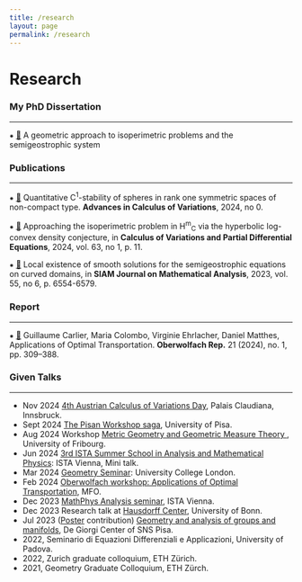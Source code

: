 ```yaml
---
title: /research
layout: page
permalink: /research
---
```


# Research

### My PhD Dissertation
-----------------------

⁕ [📄](https://www.research-collection.ethz.ch/handle/20.500.11850/680865) A geometric approach to isoperimetric problems and the semigeostrophic system

### Publications
-----------------------

⁕ [📄](https://www.degruyter.com/document/doi/10.1515/acv-2023-0062/html?casa_token=zv5emrcp3UoAAAAA:liHGoZu8dAgiiOBAapy6-L3oeQ3AMN1WCIuiukVIyHOmgNAKoz-AZn2gwvrMrklks3d2csH4mN-k) Quantitative C<sup>1</sup>-stability of spheres in rank one symmetric spaces of non-compact type. **Advances in Calculus of Variations**, 2024, no 0.

⁕ [📄](https://link.springer.com/article/10.1007/s00526-023-02617-0) Approaching the isoperimetric problem in H<sup>m</sup><sub>C</sub> via the hyperbolic log-convex density conjecture, in **Calculus of Variations and Partial Differential Equations**, 2024, vol. 63, no 1, p. 11.

⁕ [📄](https://epubs.siam.org/doi/full/10.1137/22M1532846) Local existence of smooth solutions for the semigeostrophic equations on curved domains, in **SIAM Journal on Mathematical Analysis**, 2023, vol. 55, no 6, p. 6554-6579.

### Report
-----------------------

⁕ [📄](https://ems.press/journals/owr/articles/14298161) Guillaume Carlier, Maria Colombo, Virginie Ehrlacher, Daniel Matthes, Applications of Optimal Transportation. **Oberwolfach Rep.** 21 (2024), no. 1, pp. 309–388.

### Given Talks
-----------------------

- Nov 2024 [4th Austrian Calculus of Variations Day](https://appliedmath.univie.ac.at/public/ACVD/events/4/), Palais Claudiana, Innsbruck.
- Sept 2024 [The Pisan Workshop saga](https://sites.google.com/view/thepisanworkshopssaga/home?authuser=0), University of Pisa.
-  Aug 2024 Workshop [Metric Geometry and Geometric Measure Theory ](https://commonweb.unifr.ch/_Science/Math/Pub/metric-geo-gmt/index.html), University of Fribourg.
- Jun 2024 [3rd ISTA Summer School in Analysis and Mathematical Physics](https://summerschool-analysis.ist.ac.at/): ISTA Vienna, Mini talk.
- Mar 2024 [Geometry Seminar](http://www.homepages.ucl.ac.uk/~ucahlfo/GeometrySeminar.html): University College London.
- Feb 2024 [Oberwolfach workshop:  Applications of Optimal Transportation](https://www.mfo.de/occasion/2406/www_view), MFO.
-  Dec 2023 [MathPhys Analysis seminar](https://mathphys.pages.ist.ac.at/), ISTA Vienna.
-  Dec 2023 Research talk at [Hausdorff Center](https://www.hcm.uni-bonn.de/), University of Bonn.
-  Jul 2023 ([Poster](poster.pdf) contribution) [Geometry and analysis of groups and manifolds](https://sites.google.com/view/geometryandanalysis/), De Giorgi Center of SNS Pisa.
- 2022, Seminario di Equazioni Differenziali e Applicazioni, University of Padova.
- 2022, Zurich graduate colloquium, ETH Zürich.
- 2021, Geometry Graduate Colloquium, ETH Zürch.

